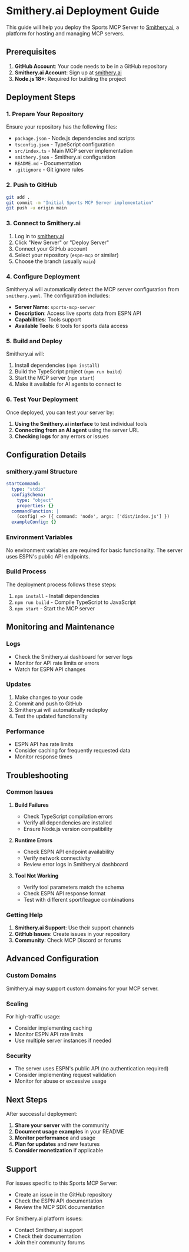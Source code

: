 # Smithery.ai Deployment Guide

This guide will help you deploy the Sports MCP Server to [Smithery.ai](https://smithery.ai), a platform for hosting and managing MCP servers.

## Prerequisites

1. **GitHub Account**: Your code needs to be in a GitHub repository
2. **Smithery.ai Account**: Sign up at [smithery.ai](https://smithery.ai)
3. **Node.js 18+**: Required for building the project

## Deployment Steps

### 1. Prepare Your Repository

Ensure your repository has the following files:
- `package.json` - Node.js dependencies and scripts
- `tsconfig.json` - TypeScript configuration
- `src/index.ts` - Main MCP server implementation
- `smithery.json` - Smithery.ai configuration
- `README.md` - Documentation
- `.gitignore` - Git ignore rules

### 2. Push to GitHub

```bash
git add .
git commit -m "Initial Sports MCP Server implementation"
git push -u origin main
```

### 3. Connect to Smithery.ai

1. Log in to [smithery.ai](https://smithery.ai)
2. Click "New Server" or "Deploy Server"
3. Connect your GitHub account
4. Select your repository (`espn-mcp` or similar)
5. Choose the branch (usually `main`)

### 4. Configure Deployment

Smithery.ai will automatically detect the MCP server configuration from `smithery.yaml`. The configuration includes:

- **Server Name**: `sports-mcp-server`
- **Description**: Access live sports data from ESPN API
- **Capabilities**: Tools support
- **Available Tools**: 6 tools for sports data access

### 5. Build and Deploy

Smithery.ai will:
1. Install dependencies (`npm install`)
2. Build the TypeScript project (`npm run build`)
3. Start the MCP server (`npm start`)
4. Make it available for AI agents to connect to

### 6. Test Your Deployment

Once deployed, you can test your server by:

1. **Using the Smithery.ai interface** to test individual tools
2. **Connecting from an AI agent** using the server URL
3. **Checking logs** for any errors or issues

## Configuration Details

### smithery.yaml Structure

```yaml
startCommand:
  type: "stdio"
  configSchema:
    type: "object"
    properties: {}
  commandFunction: |
    (config) => ({ command: 'node', args: ['dist/index.js'] })
  exampleConfig: {}
```

### Environment Variables

No environment variables are required for basic functionality. The server uses ESPN's public API endpoints.

### Build Process

The deployment process follows these steps:
1. `npm install` - Install dependencies
2. `npm run build` - Compile TypeScript to JavaScript
3. `npm start` - Start the MCP server

## Monitoring and Maintenance

### Logs
- Check the Smithery.ai dashboard for server logs
- Monitor for API rate limits or errors
- Watch for ESPN API changes

### Updates
1. Make changes to your code
2. Commit and push to GitHub
3. Smithery.ai will automatically redeploy
4. Test the updated functionality

### Performance
- ESPN API has rate limits
- Consider caching for frequently requested data
- Monitor response times

## Troubleshooting

### Common Issues

1. **Build Failures**
   - Check TypeScript compilation errors
   - Verify all dependencies are installed
   - Ensure Node.js version compatibility

2. **Runtime Errors**
   - Check ESPN API endpoint availability
   - Verify network connectivity
   - Review error logs in Smithery.ai dashboard

3. **Tool Not Working**
   - Verify tool parameters match the schema
   - Check ESPN API response format
   - Test with different sport/league combinations

### Getting Help

1. **Smithery.ai Support**: Use their support channels
2. **GitHub Issues**: Create issues in your repository
3. **Community**: Check MCP Discord or forums

## Advanced Configuration

### Custom Domains
Smithery.ai may support custom domains for your MCP server.

### Scaling
For high-traffic usage:
- Consider implementing caching
- Monitor ESPN API rate limits
- Use multiple server instances if needed

### Security
- The server uses ESPN's public API (no authentication required)
- Consider implementing request validation
- Monitor for abuse or excessive usage

## Next Steps

After successful deployment:

1. **Share your server** with the community
2. **Document usage examples** in your README
3. **Monitor performance** and usage
4. **Plan for updates** and new features
5. **Consider monetization** if applicable

## Support

For issues specific to this Sports MCP Server:
- Create an issue in the GitHub repository
- Check the ESPN API documentation
- Review the MCP SDK documentation

For Smithery.ai platform issues:
- Contact Smithery.ai support
- Check their documentation
- Join their community forums
